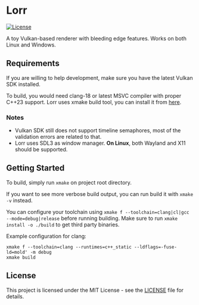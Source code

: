 # Lorr

[![License](https://img.shields.io/badge/license-MIT-blue.svg)](LICENSE)

A toy Vulkan-based renderer with bleeding edge features. Works on both Linux and Windows.

## Requirements
If you are willing to help development, make sure you have the latest Vulkan SDK installed.

To build, you would need clang-18 or latest MSVC compiler with proper C++23 support.
Lorr uses xmake build tool, you can install it from [here](https://xmake.io/#/getting_started).

### Notes
- Vulkan SDK still does not support timeline semaphores, most of the validation errors are related to that.
- Lorr uses SDL3 as window manager. **On Linux**, both Wayland and X11 should be supported.

## Getting Started
To build, simply run `xmake` on project root directory.

If you want to see more verbose build output, you can run build it with `xmake -v` instead.

You can configure your toolchain using `xmake f --toolchain=clang|cl|gcc --mode=debug|release` before running building.
Make sure to run `xmake install -o ./build` to get third party binaries.

Example configuration for clang:
```
xmake f --toolchain=clang --runtimes=c++_static --ldflags=-fuse-ld=mold' -m debug
xmake build
```

## License

This project is licensed under the MIT License - see the [LICENSE](LICENSE) file for details.
